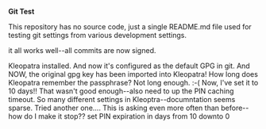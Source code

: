 **Git Test**

This repository has no source code, just a single README.md file used for testing git settings from various development settings.

it all works well--all commits are now signed.

Kleopatra installed.
And now it's configured as the default GPG in git.
And NOW, the original gpg key has been imported into Kleopatra!
How long does Kleopatra remember the passphrase?
Not long enough. :-(
Now, I've set it to 10 days!!
That wasn't good enough--also need to up the PIN caching timeout.
So many different settings in Kleoptra--documntation seems sparse. Tried another one....
This is asking even more often than before--how do I make it stop??
set PIN expiration in days from 10 downto 0